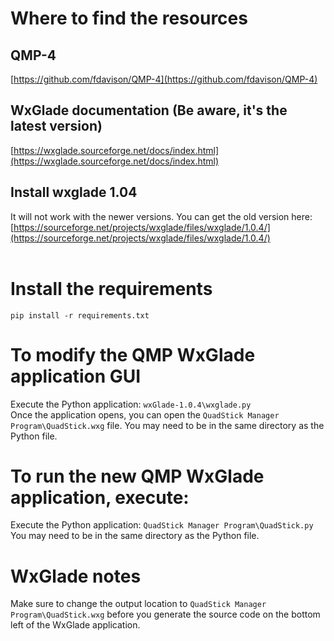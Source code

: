 # Where to find the resources
## QMP-4
[https://github.com/fdavison/QMP-4](https://github.com/fdavison/QMP-4)

## WxGlade documentation (Be aware, it's the latest version)
[https://wxglade.sourceforge.net/docs/index.html](https://wxglade.sourceforge.net/docs/index.html)
 
## Install wxglade 1.04
It will not work with the newer versions. You can get the old version here:
[https://sourceforge.net/projects/wxglade/files/wxglade/1.0.4/](https://sourceforge.net/projects/wxglade/files/wxglade/1.0.4/)
<br>
<br>

# Install the requirements
`pip install -r requirements.txt`

# To modify the QMP WxGlade application GUI
Execute the Python application: `wxGlade-1.0.4\wxglade.py`<br>
Once the application opens, you can open the `QuadStick Manager Program\QuadStick.wxg` file.
You may need to be in the same directory as the Python file.

# To run the new QMP WxGlade application, execute:
Execute the Python application: `QuadStick Manager Program\QuadStick.py`<br>
You may need to be in the same directory as the Python file.

# WxGlade notes
Make sure to change the output location to `QuadStick Manager Program\QuadStick.wxg` before you generate the source code on the bottom left of the WxGlade application.
